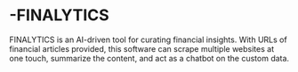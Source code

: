 # -FINALYTICS
FINALYTICS is an AI-driven tool for curating financial insights. With URLs of financial articles provided, this software can scrape multiple websites at one touch, summarize the content, and act as a chatbot on the custom data.
